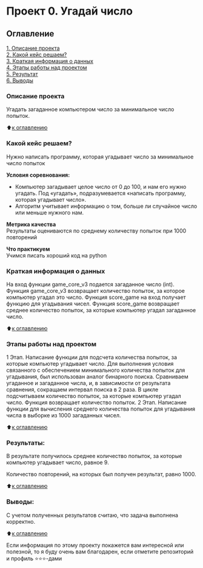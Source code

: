 # Проект 0. Угадай число

## Оглавление  
[1. Описание проекта](https://github.com/koshevarovanatalia/sf_data_science/blob/main/project_0/README.md#Описание-проекта)  
[2. Какой кейс решаем?](https://github.com/koshevarovanatalia/sf_data_science/blob/main/project_0/README.md#Какой-кейс-решаем)  
[3. Краткая информация о данных](https://github.com/koshevarovanatalia/sf_data_science/blob/main/project_0/README.md#Краткая-информация-о-данных)  
[4. Этапы работы над проектом](https://github.com/koshevarovanatalia/sf_data_science/blob/main/project_0/README.md#Этапы-работы-над-проектом)  
[5. Результат](https://github.com/koshevarovanatalia/sf_data_science/blob/main/project_0/README.md#Результат)    
[6. Выводы](https://github.com/koshevarovanatalia/sf_data_science/blob/main/project_0/README.md#Выводы) 

### Описание проекта    
Угадать загаданное компьютером число за минимальное число попыток.

:arrow_up:[к оглавлению](https://github.com/koshevarovanatalia/sf_data_science/blob/main/project_0/README.md#Оглавление)


### Какой кейс решаем?    
Нужно написать программу, которая угадывает число за минимальное число попыток

**Условия соревнования:**  
- Компьютер загадывает целое число от 0 до 100, и нам его нужно угадать. Под «угадать», подразумевается «написать программу, которая угадывает число».
- Алгоритм учитывает информацию о том, больше ли случайное число или меньше нужного нам.

**Метрика качества**     
Результаты оцениваются по среднему количеству попыток при 1000 повторений

**Что практикуем**     
Учимся писать хороший код на python


### Краткая информация о данных
На вход функции game_core_v3 подается загаданное число (int).
Функция game_core_v3 возвращает количество попыток, за которое компьютер угадал это число.
Функция score_game на вход получает функцию для угадывания чисел.
Функция score_game возвращает среднее количество попыток, за которые компьютер угадал загаданное число.

:arrow_up:[к оглавлению](https://github.com/koshevarovanatalia/sf_data_science/blob/main/project_0/README.md#Оглавление)


### Этапы работы над проектом  
1 Этап. Написание функции для подсчета количества попыток, за которые компьютер угадывает число.
Для выполнения условия связанного с обеспечением минимального количества попыток для угадывания, был использован аналог бинарного поиска. 
Сравниваем угаданное и загаданное числа, и, в зависимости от результата сравнения, сокращаем интервал поиска в 2 раза.
В цикле подсчитываем количество попыток, за которые компьютер угадал число.
Функция возвращает количество попыток.
2 Этап. Написание функции для вычисления среднего количества попыток для угадывания числа в выборке из 1000 загаданных чисел.

:arrow_up:[к оглавлению](https://github.com/koshevarovanatalia/sf_data_science/blob/main/project_0/README.md#Оглавление)


### Результаты:  
В результате получилось среднее количество попыток, за которые компьютер угадывает число, равное 9.

Количество повторений, на которых был получен результат, равно 1000.

:arrow_up:[к оглавлению](https://github.com/koshevarovanatalia/sf_data_science/blob/main/project_0/README.md#Оглавление)


### Выводы:  
С учетом полученных результатов считаю, что задача выполнена корректно.

:arrow_up:[к оглавлению](https://github.com/koshevarovanatalia/sf_data_science/blob/main/project_0/README.md#Оглавление)


Если информация по этому проекту покажется вам интересной или полезной, то я буду очень вам благодарен, если отметите репозиторий и профиль ⭐️⭐️⭐️-дами